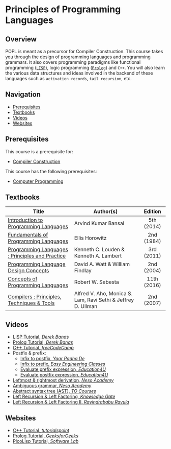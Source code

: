# Principles of Programming Languages

## Overview

POPL is meant as a precursor for Compiler Construction. This course takes you through the design of programming languages and programming grammars. It also covers programming paradigms like functional programming ([`LISP`](https://en.wikipedia.org/wiki/Lisp_(programming_language))), logic programming ([`Prolog`](https://en.wikipedia.org/wiki/Prolog)) and `C++`. You will also learn the various data structures and ideas involved in the backend of these languages such as `activation records`, `tail recursion`, etc. 

## Navigation

*   [Prerequisites](#prerequisites)
*   [Textbooks](#textbooks)
*   [Videos](#videos)
*   [Websites](#websites)

## Prerequisites

This course is a prerequisite for:

*	[Compiler Construction](../CSF363)

This course has the following prerequisites:

*	[Computer Programming](../CSF111)


## Textbooks

| Title | Author(s) | Edition |
| -------------|-------------|:-----:|
| [Introduction to Programming Languages](https://drive.google.com/file/d/1hK8wL2KtNPtpocwHlogaUOnCWRwq8FZ9/view?usp=sharing) | Arvind Kumar Bansal | 5th (2014) |
| [Fundamentals of Programming Languages](https://drive.google.com/file/d/1MFnF-ADG8Q7hGNN0L15DRnkMHqmdR0oQ/view?usp=sharing)| Ellis Horowitz | 2nd (1984) |
| [Programming Languages : Principles and Practice](https://drive.google.com/file/d/1vWsMkAeMeVybZw0KidUIs19W2EOWQYU3/view?usp=sharing)| Kenneth C. Louden & Kenneth A. Lambert | 3rd (2011) |
| [Programming Language Design Concepts](https://drive.google.com/file/d/1eJ2lWu91j4GCYCCWxZdogakeFmqmAgjx/view?usp=sharing) | David A. Watt & William Findlay | 2nd (2004) |
| [Concepts of Programming Languages](https://drive.google.com/file/d/1CPYmIegnpRCKtjqOALLp9kmyUaYEfv1i/view?usp=sharing) | Robert W. Sebesta | 11th (2016) |
| [Compilers : Principles, Techniques & Tools](https://drive.google.com/file/d/1AOm3Pduu5asup7C_zEN2PQoX2cflUufm/view?usp=sharing) | Alfred V. Aho, Monica S. Lam, Ravi Sethi & Jeffrey D. Ullman | 2nd (2007) |

## Videos

*	[LISP Tutorial, *Derek Banas*](https://www.youtube.com/watch?v=ymSq4wHrqyU)
*	[Prolog Tutorial, *Derek Banas*](https://www.youtube.com/watch?v=SykxWpFwMGs)
*	[C++ Tutorial, *freeCodeCamp*](https://www.youtube.com/watch?v=vLnPwxZdW4Y)
*	Postfix & prefix:
	*	[Infix to postfix, *Yaar Padha De*](https://www.youtube.com/watch?v=vXPL6UavUeA)
	*	[Infix to prefix, *Easy Engineering Classes*](https://www.youtube.com/watch?v=UK16ttNfGSk&t=74s)
	*	[Evaluate prefix expression, *Education4U*](https://www.youtube.com/watch?v=op_NxwPY61I)
	*	[Evaluate postfix expression, *Education4U*](https://www.youtube.com/watch?v=84BsI5VJPq4)
*	[Leftmost & rightmost derivation, *Neso Academy*](https://www.youtube.com/watch?v=u4-rpIlV9NI)
*	[Ambiguous grammar, *Neso Academy*](https://www.youtube.com/watch?v=wQjppolFdas)
*	[Abstract syntax tree (AST), *TO Courses*](https://www.youtube.com/watch?v=kUKfvHkzpYE)
*	[Left Recursion & Left Factoring, *Knowledge Gate*](https://www.youtube.com/watch?v=rDBafyxYCW8&list=PLmXKhU9FNesSmu-_DKC7APRoFkaQvGurx&index=9)
*	[Left Recursion & Left Factoring II, *Ravindrababu Ravula*](https://www.youtube.com/watch?v=3_VCoBfrt9c&list=PLEbnTDJUr_IcPtUXFy2b1sGRPsLFMghhS&index=4)

## Websites

*	[ C++ Tutorial, *tutorialspoint*](https://www.tutorialspoint.com/cplusplus/)
*	[ Prolog Tutorial, *GeeksforGeeks*](https://www.geeksforgeeks.org/prolog-an-introduction/)
*	[PicoLisp Tutorial, *Software Lab*](https://software-lab.de/doc/tut.html)
